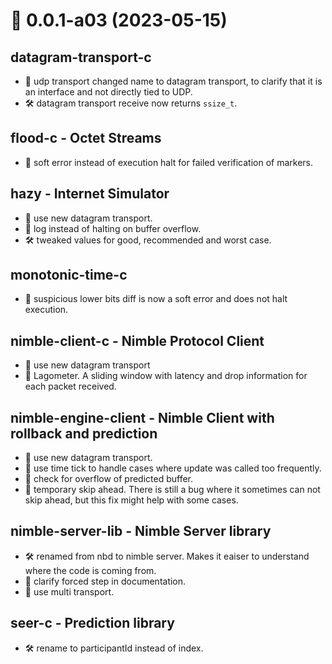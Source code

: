 # 🔖 0.0.1-a03 (2023-05-15)

## datagram-transport-c

* :star2: udp transport changed name to datagram transport, to clarify that it is an interface and not directly tied to UDP.
* :hammer_and_wrench: datagram transport receive now returns `ssize_t`.

## flood-c - Octet Streams

* :lady_beetle: soft error instead of execution halt for failed verification of markers.

## hazy - Internet Simulator

* :star2: use new datagram transport.
* :lady_beetle: log instead of halting on buffer overflow.
* :hammer_and_wrench: tweaked values for good, recommended and worst case.

## monotonic-time-c

* :lady_beetle: suspicious lower bits diff is now a soft error and does not halt execution.

## nimble-client-c - Nimble Protocol Client

* :star2: use new datagram transport
* :star2: Lagometer. A sliding window with latency and drop information for each packet received.

## nimble-engine-client - Nimble Client with rollback and prediction

* :star2: use new datagram transport.
* :lady_beetle: use time tick to handle cases where update was called too frequently.
* :lady_beetle: check for overflow of predicted buffer.
* :lady_beetle: temporary skip ahead. There is still a bug where it sometimes can not skip ahead, but this fix might help with some cases.

## nimble-server-lib - Nimble Server library

* :hammer_and_wrench: renamed from nbd to nimble server. Makes it eaiser to understand where the code is coming from.
* :book: clarify forced step in documentation.
* :star2: use multi transport.

## seer-c - Prediction library

* :hammer_and_wrench: rename to participantId instead of index.
